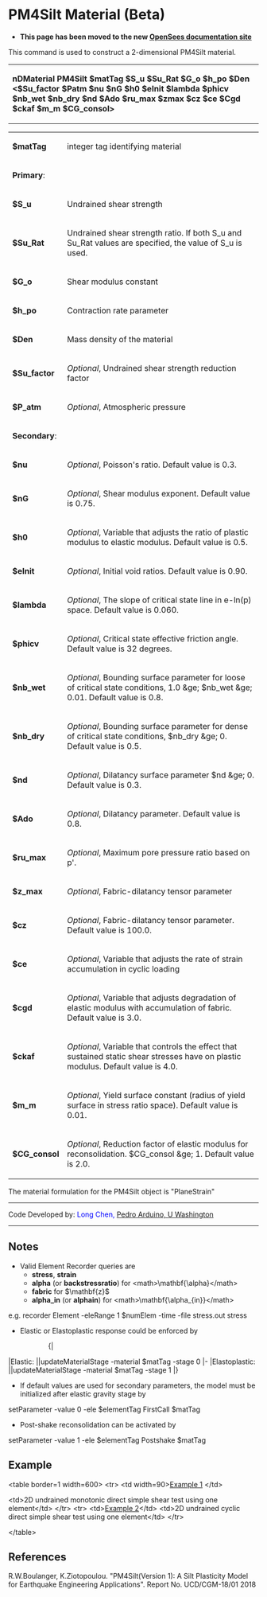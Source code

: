 # PM4Silt Material (Beta)

<ul>
<li><strong>This page has been moved to the new <a
href="https://opensees.github.io/OpenSeesDocumentation/user/manual/material/ndMaterials/PM4Silt.html">OpenSees
documentation site</a></strong></li>
</ul>
<p>This command is used to construct a 2-dimensional PM4Silt
material.</p>
<table>
<tbody>
<tr class="odd">
<td><p><strong>nDMaterial PM4Silt $matTag $S_u $Su_Rat $G_o $h_po $Den
&lt;$Su_factor $Patm $nu $nG $h0 $eInit $lambda $phicv $nb_wet $nb_dry
$nd $Ado $ru_max $zmax $cz $ce $Cgd $ckaf $m_m
$CG_consol&gt;</strong></p></td>
</tr>
</tbody>
</table>
<table>
<tbody>
<tr class="odd">
<td><p><strong>$matTag</strong></p></td>
<td><p>integer tag identifying material</p></td>
</tr>
<tr class="even">
<td><p><strong>Primary</strong>:</p></td>
<td></td>
</tr>
<tr class="odd">
<td><p><strong>$S_u</strong></p></td>
<td><p>Undrained shear strength</p></td>
</tr>
<tr class="even">
<td><p><strong>$Su_Rat</strong></p></td>
<td><p>Undrained shear strength ratio. If both S_u and Su_Rat values are
specified, the value of S_u is used.</p></td>
</tr>
<tr class="odd">
<td><p><strong>$G_o</strong></p></td>
<td><p>Shear modulus constant</p></td>
</tr>
<tr class="even">
<td><p><strong>$h_po</strong></p></td>
<td><p>Contraction rate parameter</p></td>
</tr>
<tr class="odd">
<td><p><strong>$Den</strong></p></td>
<td><p>Mass density of the material</p></td>
</tr>
<tr class="even">
<td><p><strong>$Su_factor</strong></p></td>
<td><p><em>Optional</em>, Undrained shear strength reduction
factor</p></td>
</tr>
<tr class="odd">
<td><p><strong>$P_atm</strong></p></td>
<td><p><em>Optional</em>, Atmospheric pressure</p></td>
</tr>
<tr class="even">
<td><p><strong>Secondary</strong>:</p></td>
<td></td>
</tr>
<tr class="odd">
<td><p><strong>$nu</strong></p></td>
<td><p><em>Optional</em>, Poisson's ratio. Default value is
0.3.</p></td>
</tr>
<tr class="even">
<td><p><strong>$nG</strong></p></td>
<td><p><em>Optional</em>, Shear modulus exponent. Default value is
0.75.</p></td>
</tr>
<tr class="odd">
<td><p><strong>$h0</strong></p></td>
<td><p><em>Optional</em>, Variable that adjusts the ratio of plastic
modulus to elastic modulus. Default value is 0.5.</p></td>
</tr>
<tr class="even">
<td><p><strong>$eInit</strong></p></td>
<td><p><em>Optional</em>, Initial void ratios. Default value is
0.90.</p></td>
</tr>
<tr class="odd">
<td><p><strong>$lambda</strong></p></td>
<td><p><em>Optional</em>, The slope of critical state line in e-ln(p)
space. Default value is 0.060.</p></td>
</tr>
<tr class="even">
<td><p><strong>$phicv</strong></p></td>
<td><p><em>Optional</em>, Critical state effective friction angle.
Default value is 32 degrees.</p></td>
</tr>
<tr class="odd">
<td><p><strong>$nb_wet</strong></p></td>
<td><p><em>Optional</em>, Bounding surface parameter for loose of
critical state conditions, 1.0 &amp;ge; $nb_wet &amp;ge; 0.01. Default
value is 0.8.</p></td>
</tr>
<tr class="even">
<td><p><strong>$nb_dry</strong></p></td>
<td><p><em>Optional</em>, Bounding surface parameter for dense of
critical state conditions, $nb_dry &amp;ge; 0. Default value is
0.5.</p></td>
</tr>
<tr class="odd">
<td><p><strong>$nd</strong></p></td>
<td><p><em>Optional</em>, Dilatancy surface parameter $nd &amp;ge; 0.
Default value is 0.3.</p></td>
</tr>
<tr class="even">
<td><p><strong>$Ado</strong></p></td>
<td><p><em>Optional</em>, Dilatancy parameter. Default value is
0.8.</p></td>
</tr>
<tr class="odd">
<td><p><strong>$ru_max</strong></p></td>
<td><p><em>Optional</em>, Maximum pore pressure ratio based on
p'.</p></td>
</tr>
<tr class="even">
<td><p><strong>$z_max</strong></p></td>
<td><p><em>Optional</em>, Fabric-dilatancy tensor parameter</p></td>
</tr>
<tr class="odd">
<td><p><strong>$cz</strong></p></td>
<td><p><em>Optional</em>, Fabric-dilatancy tensor parameter. Default
value is 100.0.</p></td>
</tr>
<tr class="even">
<td><p><strong>$ce</strong></p></td>
<td><p><em>Optional</em>, Variable that adjusts the rate of strain
accumulation in cyclic loading</p></td>
</tr>
<tr class="odd">
<td><p><strong>$cgd</strong></p></td>
<td><p><em>Optional</em>, Variable that adjusts degradation of elastic
modulus with accumulation of fabric. Default value is 3.0.</p></td>
</tr>
<tr class="even">
<td><p><strong>$ckaf</strong></p></td>
<td><p><em>Optional</em>, Variable that controls the effect that
sustained static shear stresses have on plastic modulus. Default value
is 4.0.</p></td>
</tr>
<tr class="odd">
<td><p><strong>$m_m</strong></p></td>
<td><p><em>Optional</em>, Yield surface constant (radius of yield
surface in stress ratio space). Default value is 0.01.</p></td>
</tr>
<tr class="even">
<td><p><strong>$CG_consol</strong></p></td>
<td><p><em>Optional</em>, Reduction factor of elastic modulus for
reconsolidation. $CG_consol &amp;ge; 1. Default value is 2.0.</p></td>
</tr>
</tbody>
</table>
<p>The material formulation for the PM4Silt object is "PlaneStrain"</p>
<hr />
<p>Code Developed by: <span style="color:blue">Long Chen, <a
href="https://www.ce.washington.edu/people/faculty/arduinop">Pedro
Arduino, U Washington</a></span></p>
<hr />
<h2 id="notes">Notes</h2>
<ul>
<li>Valid Element Recorder queries are
<ul>
<li><strong>stress</strong>, <strong>strain</strong></li>
<li><strong>alpha</strong> (or <strong>backstressratio</strong>) for
&lt;math&gt;\mathbf{\alpha}&lt;/math&gt;</li>
<li><strong>fabric</strong> for $\mathbf{z}$</li>
<li><strong>alpha_in</strong> (or <strong>alphain</strong>) for
&lt;math&gt;\mathbf{\alpha_{in}}&lt;/math&gt;</li>
</ul></li>
</ul>
<p>e.g. recorder Element -eleRange 1 $numElem -time -file stress.out
stress</p>
<ul>
<li>Elastic or Elastoplastic response could be enforced by</li>
</ul>
<dl>
<dt></dt>
<dd>
<dl>
<dt></dt>
<dd>
{|
</dd>
</dl>
</dd>
</dl>
<p>|Elastic: ||updateMaterialStage -material $matTag -stage 0 |-
|Elastoplastic: ||updateMaterialStage -material $matTag -stage 1 |}</p>
<ul>
<li>If default values are used for secondary parameters, the model must
be initialized after elastic gravity stage by</li>
</ul>
<p>setParameter -value 0 -ele $elementTag FirstCall $matTag</p>
<ul>
<li>Post-shake reconsolidation can be activated by</li>
</ul>
<p>setParameter -value 1 -ele $elementTag Postshake $matTag</p>
<h2 id="example">Example</h2>
<p>&lt;table border=1 width=600&gt; &lt;tr&gt; &lt;td width=90&gt;<a
href="PM4Silt-Example_1" title="wikilink">Example 1</a> &lt;/td&gt;</p>
<p>&lt;td&gt;2D undrained monotonic direct simple shear test using one
element&lt;/td&gt; &lt;/tr&gt; &lt;tr&gt; &lt;td&gt;<a
href="PM4Silt-Example_2" title="wikilink">Example 2</a>&lt;/td&gt;
&lt;td&gt;2D undrained cyclic direct simple shear test using one
element&lt;/td&gt; &lt;/tr&gt;</p>
<p>&lt;/table&gt;</p>
<h2 id="references">References</h2>
<p>R.W.Boulanger, K.Ziotopoulou. "PM4Silt(Version 1): A Silt Plasticity
Model for Earthquake Engineering Applications". Report No. UCD/CGM-18/01
2018</p>
